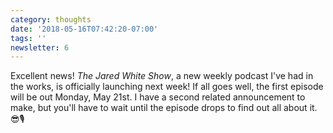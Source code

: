 ```yaml
---
category: thoughts
date: '2018-05-16T07:42:20-07:00'
tags: ''
newsletter: 6
---
```


Excellent news! _The Jared White Show_, a new weekly podcast I've had in the works, is officially launching next week! If all goes well, the first episode will be out Monday, May 21st. I have a second related announcement to make, but you'll have to wait until the episode drops to find out all about it. 😎🎙